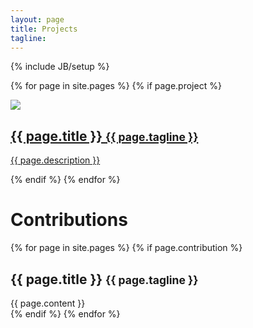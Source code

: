 ```yaml
---
layout: page
title: Projects
tagline: 
---
```

{% include JB/setup %}

{% for page in site.pages %}
  	{% if page.project %}
<a class="block" href="{{ BASE_PATH }}{{ page.url }}">
	<div class="well">
		<div class="hidden-phone pull-left">
			<img class="block-icon" src='{{ ASSET_PATH }}{{ page.icon }}'/>
		</div>
		<div >
			<h2>{{ page.title }} <small>{{ page.tagline }}</small></h2>
			<p>{{ page.description }}</p>
		</div>
	</div>
</a>
	{% endif %}
{% endfor %}

<div class="page-header">
<h1>Contributions</h1>
</div>

{% for page in site.pages %}
  	{% if page.contribution %}
<div class="block block-small">
	<div class="well well-small">
		<h2>{{ page.title }} <small>{{ page.tagline }}</small></h2>
		{{ page.content }}
	</div>
</div>
	{% endif %}
{% endfor %}
